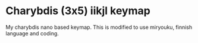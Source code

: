 # Charybdis (3x5) iikjl keymap

My charybdis nano based keymap. This is modified to use miryouku, finnish language and coding. 

